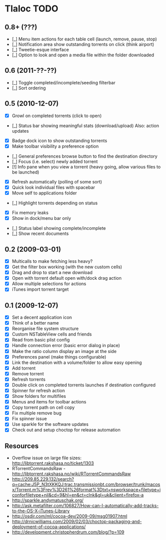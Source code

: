 # Tlaloc TODO

## 0.8+ (???)

- [_] Menu item actions for each table cell (launch, remove, pause, stop)
- [_] Notification area show outstanding torrents on click (think airport)
- [_] Tweetie-esque interface
- [_] Option to look and open a media file within the folder downloaded

## 0.6 (2011-??-??)

- [_] Toggle completed/incomplete/seeding filterbar
- [_] Sort ordering

## 0.5 (2010-12-07)

- [x] Growl on completed torrents (click to open)
- [_] Status bar showing meaningful stats (download/upload) Also: action updates
- [x] Badge dock icon to show outstanding torrents
- [x] Make toolbar visibility a preference option
- [_] General preferences browse button to find the destination directory
- [_] Focus (i.e. select) newly added torrent
- [!] Info pane when you view a torrent (heavy going, allow various files to be launched)
- [x] Refresh automatically (polling of some sort)
- [x] Quick look individual files with spacebar
- [x] Move self to applications folder
- [_] Highlight torrents depending on status
- [x] Fix memory leaks
- [x] Show in dock/menu bar only
- [_] Status label showing complete/incomplete
- [_] Show recent documents

## 0.2 (2009-03-01)

- [x] Multicalls to make fetching less heavy?
- [x] Get the filter box working (with the new custom cells)
- [x] Drag and drop to start a new download
- [x] Open with torrent default open with/dock drag action
- [x] Allow multiple selections for actions
- [x] iTunes import torrent target

## 0.1 (2009-12-07)

- [x] Set a decent application icon
- [x] Think of a better name
- [x] Reorganise file system structure
- [x] Custom NSTableView cells and friends
- [x] Read from basic plist config
- [x] Handle connection error (basic error dialog in place)
- [x] Make the ratio column display an image at the side
- [x] Preferences panel (make things configurable)
- [x] Link the destination with a volume/folder to allow easy opening
- [x] Add torrent
- [x] Remove torrent
- [x] Refresh torrents
- [x] Double click on completed torrents launches if destination configured
- [x] Spinner for refresh action
- [x] Show folders for multifiles
- [x] Menus and items for toolbar actions
- [x] Copy torrent path on cell copy
- [x] Fix multiple remove bug
- [x] Fix spinner issue
- [x] Use sparkle for the software updates
- [x] Check out and setup choctop for release automation

## Resources

- Overflow issue on large file sizes: http://libtorrent.rakshasa.no/ticket/1303
- RTorrentCommandsRaw - http://libtorrent.rakshasa.no/wiki/RTorrentCommandsRaw
- http://209.85.229.132/search?q=cache:J5P_N3tXKKQJ:trac.transmissionbt.com/browser/trunk/macosx/Torrent.m%3Frev%3D261%26format%3Dtxt+nsworkspace+filetype+iconforfiletype+nil&cd=9&hl=en&ct=clnk&gl=uk&client=firefox-a
- http://sparkle.andymatuschak.org/
- http://ask.metafilter.com/106827/How-can-I-automatically-add-tracks-to-the-OS-X-iTunes-Library
- http://osdir.com/ml/cocoa-dev/2009-09/msg01907.html
- http://drnicwilliams.com/2009/02/03/choctop-packaging-and-deployment-of-cocoa-applications/
- http://development.christopherdrum.com/blog/?p=109
